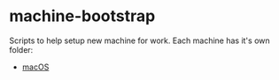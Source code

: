 # machine-bootstrap
Scripts to help setup new machine for work. Each machine has it's own folder:

- [macOS](/macOS/)